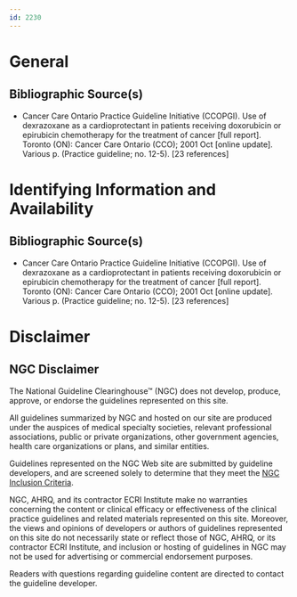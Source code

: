 ```yaml
---
id: 2230
---
```


# General

## Bibliographic Source(s)

- Cancer Care Ontario Practice Guideline Initiative (CCOPGI). Use of dexrazoxane as a cardioprotectant in patients receiving doxorubicin or epirubicin chemotherapy for the treatment of cancer [full report]. Toronto (ON): Cancer Care Ontario (CCO); 2001 Oct [online update]. Various p. (Practice guideline; no. 12-5). [23 references]

# Identifying Information and Availability

## Bibliographic Source(s)

- Cancer Care Ontario Practice Guideline Initiative (CCOPGI). Use of dexrazoxane as a cardioprotectant in patients receiving doxorubicin or epirubicin chemotherapy for the treatment of cancer [full report]. Toronto (ON): Cancer Care Ontario (CCO); 2001 Oct [online update]. Various p. (Practice guideline; no. 12-5). [23 references]

# Disclaimer

## NGC Disclaimer

The National Guideline Clearinghouse™ (NGC) does not develop, produce, approve, or endorse the guidelines represented on this site.

All guidelines summarized by NGC and hosted on our site are produced under the auspices of medical specialty societies, relevant professional associations, public or private organizations, other government agencies, health care organizations or plans, and similar entities.

Guidelines represented on the NGC Web site are submitted by guideline developers, and are screened solely to determine that they meet the [NGC Inclusion Criteria](/help-and-about/summaries/inclusion-criteria).

NGC, AHRQ, and its contractor ECRI Institute make no warranties concerning the content or clinical efficacy or effectiveness of the clinical practice guidelines and related materials represented on this site. Moreover, the views and opinions of developers or authors of guidelines represented on this site do not necessarily state or reflect those of NGC, AHRQ, or its contractor ECRI Institute, and inclusion or hosting of guidelines in NGC may not be used for advertising or commercial endorsement purposes.

Readers with questions regarding guideline content are directed to contact the guideline developer.

